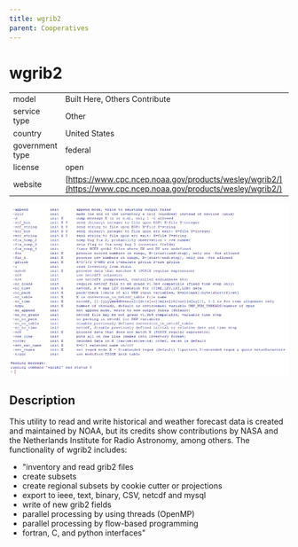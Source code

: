 ```yaml
---
title: wgrib2
parent: Cooperatives
---
```


# wgrib2

|                   |                                          |
|:------------------|:-----------------------------------------|
| model             | Built Here, Others Contribute
| service type      | Other
| country           | United States
| government type   | federal
| license           | open
| website           | [https://www.cpc.ncep.noaa.gov/products/wesley/wgrib2/](https://www.cpc.ncep.noaa.gov/products/wesley/wgrib2/)

![wgrib2 screenshot](images/wgrib2.png)

## Description
This utility to read and write historical and weather forecast data is created and maintained by NOAA, but its credits show contributions by NASA and the Netherlands Institute for Radio Astronomy, among others. The functionality of wgrib2 includes:

- "inventory and read grib2 files
- create subsets
- create regional subsets by cookie cutter or projections
- export to ieee, text, binary, CSV, netcdf and mysql
- write of new grib2 fields
- parallel processing by using threads (OpenMP)
- parallel processing by flow-based programming
- fortran, C, and python interfaces"
